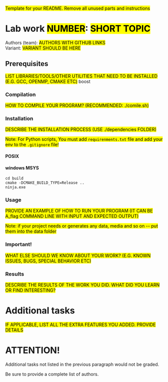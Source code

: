 <mark>Template for your README. Remove all unused parts and instructions</mark>

# Lab work <mark>NUMBER</mark>: <mark>SHORT TOPIC</mark>
Authors (team): <mark>AUTHORS WITH GITHUB LINKS</mark><br>
Variant: <mark>VARIANT SHOULD BE HERE</mark>
## Prerequisites

<mark>LIST LIBRARIES/TOOLS/OTHER UTILITIES THAT NEED TO BE INSTALLED (E.G. GCC, OPENMP, CMAKE ETC)</mark>
boost
### Compilation

<mark>HOW TO COMPILE YOUR PROGRAM? (RECOMMENDED: ./comile.sh)</mark>

### Installation

<mark>DESCRIBE THE INSTALLATION PROCESS (USE ./dependencies FOLDER)</mark>

<mark>Note: For Python scripts, You must add `requirenments.txt` 
file and add your env to the `.gitignore` file!</mark>
#### POSIX
#### windows MSYS

```
cd build
cmake -DCMAKE_BUILD_TYPE=Release ..
ninja.exe
```

### Usage

<mark>PROVIDE AN EXAMPLE OF HOW TO RUN YOUR PROGRAM (IT CAN BE A_flag COMMAND LINE WITH INPUT AND EXPECTED OUTPUT)</mark>

<mark>Note: if your project needs or generates any data, media and so on -- put them
into the data folder</mark> 

### Important!

<mark>WHAT ELSE SHOULD WE KNOW ABOUT YOUR WORK? (E.G. KNOWN ISSUES, BUGS, SPECIAL BEHAVIOR ETC)</mark>

### Results

<mark>DESCRIBE THE RESULTS OF THE WORK YOU DID. WHAT DID YOU LEARN OR FIND INTERESTING?</mark>

# Additional tasks
<mark>IF APPLICABLE, LIST ALL THE EXTRA FEATURES YOU ADDED. PROVIDE DETAILS<mark>

# ATTENTION!
  
Additional tasks not listed in the previous paragraph would not be graded.

Be sure to provide a complete list of authors.

